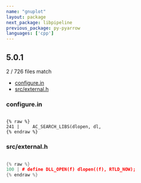 ```yaml
---
name: "gnuplot"
layout: package
next_package: libpipeline
previous_package: py-pyarrow
languages: ['cpp']
---
```

## 5.0.1
2 / 726 files match

 - [configure.in](#configurein)
 - [src/external.h](#srcexternalh)

### configure.in

```

{% raw %}
241 |     AC_SEARCH_LIBS(dlopen, dl,
{% endraw %}

```
### src/external.h

```cpp

{% raw %}
100 | # define DLL_OPEN(f) dlopen((f), RTLD_NOW);
{% endraw %}

```